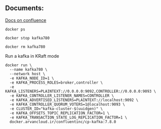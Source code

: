 ## Documents:
[Docs on confluence](https://ahmad-hoghooghi.atlassian.net/wiki/spaces/~5cd1249427454f0fe45787e0/pages/7077889/test+containers)

```shell
docker ps
```

```shell
docker stop kafka780
```

```shell
docker rm kafka780
```
Run a kafka in KRaft mode
```shell
docker run \
  --name kafka780 \
  --network host \
  -e KAFKA_NODE_ID=1 \
  -e KAFKA_PROCESS_ROLES=broker,controller \
  -e KAFKA_LISTENERS=PLAINTEXT://0.0.0.0:9092,CONTROLLER://0.0.0.0:9093 \
  -e KAFKA_CONTROLLER_LISTENER_NAMES=CONTROLLER \
  -e KAFKA_ADVERTISED_LISTENERS=PLAINTEXT://localhost:9092 \
  -e KAFKA_CONTROLLER_QUORUM_VOTERS=1@localhost:9093 \
  -e CLUSTER_ID="kafka-cluster-$(uuidgen)" \
  -e KAFKA_OFFSETS_TOPIC_REPLICATION_FACTOR=1 \
  -e KAFKA_TRANSACTION_STATE_LOG_REPLICATION_FACTOR=1 \
  docker.arvancloud.ir/confluentinc/cp-kafka:7.8.0
```